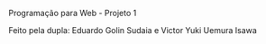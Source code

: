 Programação para Web - Projeto 1

Feito pela dupla:
  Eduardo Golin Sudaia e
  Victor Yuki Uemura Isawa
